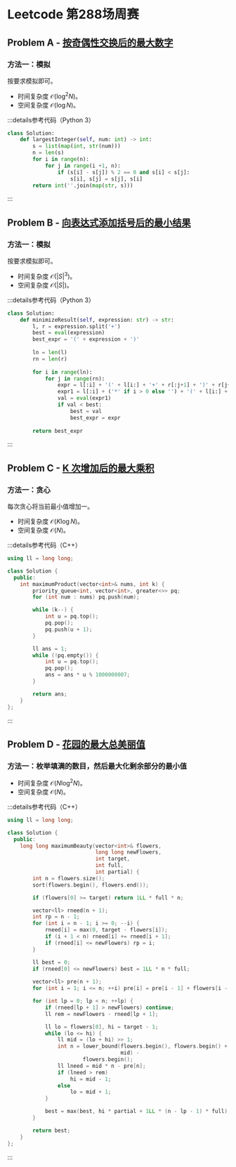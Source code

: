 # Leetcode 第288场周赛

## Problem A - [按奇偶性交换后的最大数字](https://leetcode.cn/problems/largest-number-after-digit-swaps-by-parity/)

### 方法一：模拟

按要求模拟即可。

- 时间复杂度 $\mathcal{O}(\log^2N)$。
- 空间复杂度 $\mathcal{O}(\log N)$。

:::details参考代码（Python 3）

```python
class Solution:
    def largestInteger(self, num: int) -> int:
        s = list(map(int, str(num)))
        n = len(s)
        for i in range(n):
            for j in range(i +1, n):
                if (s[i] - s[j]) % 2 == 0 and s[i] < s[j]:
                    s[i], s[j] = s[j], s[i]
        return int(''.join(map(str, s)))
```

:::

## Problem B - [向表达式添加括号后的最小结果](https://leetcode.cn/problems/minimize-result-by-adding-parentheses-to-expression/)

### 方法一：模拟

按要求模拟即可。

- 时间复杂度 $\mathcal{O}(|S|^3)$。
- 空间复杂度 $\mathcal{O}(|S|)$。

:::details参考代码（Python 3）

```python
class Solution:
    def minimizeResult(self, expression: str) -> str:
        l, r = expression.split('+')
        best = eval(expression)
        best_expr = '(' + expression + ')'
        
        ln = len(l)
        rn = len(r)
        
        for i in range(ln):
            for j in range(rn):
                expr = l[:i] + '(' + l[i:] + '+' + r[:j+1] + ')' + r[j+1:]
                expr1 = l[:i] + ('*' if i > 0 else '') + '(' + l[i:] + '+' + r[:j+1] + ')' + ('*' if j + 1 < rn else '') + r[j+1:]
                val = eval(expr1)
                if val < best:
                    best = val
                    best_expr = expr
        
        return best_expr
```

:::


## Problem C - [K 次增加后的最大乘积](https://leetcode.cn/problems/maximum-product-after-k-increments/)

### 方法一：贪心

每次贪心将当前最小值增加一。

- 时间复杂度 $\mathcal{O}(K\log N)$。
- 空间复杂度 $\mathcal{O}(N)$。

:::details参考代码（C++）

```cpp
using ll = long long;

class Solution {
  public:
    int maximumProduct(vector<int>& nums, int k) {
        priority_queue<int, vector<int>, greater<>> pq;
        for (int num : nums) pq.push(num);

        while (k--) {
            int u = pq.top();
            pq.pop();
            pq.push(u + 1);
        }

        ll ans = 1;
        while (!pq.empty()) {
            int u = pq.top();
            pq.pop();
            ans = ans * u % 1000000007;
        }

        return ans;
    }
};
```

:::

## Problem D - [花园的最大总美丽值](https://leetcode.cn/problems/maximum-total-beauty-of-the-gardens/)

### 方法一：枚举填满的数目，然后最大化剩余部分的最小值

- 时间复杂度 $\mathcal{O}(N\log^2N)$。
- 空间复杂度 $\mathcal{O}(N)$。

:::details参考代码（C++）

```cpp
using ll = long long;

class Solution {
  public:
    long long maximumBeauty(vector<int>& flowers,
                            long long newFlowers,
                            int target,
                            int full,
                            int partial) {
        int n = flowers.size();
        sort(flowers.begin(), flowers.end());

        if (flowers[0] >= target) return 1LL * full * n;

        vector<ll> rneed(n + 1);
        int rp = n - 1;
        for (int i = n - 1; i >= 0; --i) {
            rneed[i] = max(0, target - flowers[i]);
            if (i + 1 < n) rneed[i] += rneed[i + 1];
            if (rneed[i] <= newFlowers) rp = i;
        }

        ll best = 0;
        if (rneed[0] <= newFlowers) best = 1LL * n * full;
        
        vector<ll> pre(n + 1);
        for (int i = 1; i <= n; ++i) pre[i] = pre[i - 1] + flowers[i - 1];

        for (int lp = 0; lp < n; ++lp) {
            if (rneed[lp + 1] > newFlowers) continue;
            ll rem = newFlowers - rneed[lp + 1];

            ll lo = flowers[0], hi = target - 1;
            while (lo <= hi) {
                ll mid = (lo + hi) >> 1;
                int n = lower_bound(flowers.begin(), flowers.begin() + lp + 1,
                                    mid) -
                        flowers.begin();
                ll lneed = mid * n - pre[n];
                if (lneed > rem)
                    hi = mid - 1;
                else
                    lo = mid + 1;
            }

            best = max(best, hi * partial + 1LL * (n - lp - 1) * full);
        }

        return best;
    }
};
```

:::
